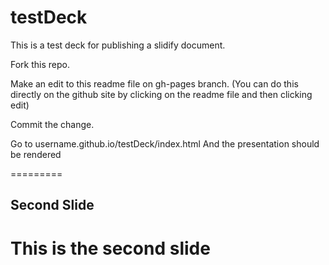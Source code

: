 testDeck
========

This is a test deck for publishing a slidify document.

Fork this repo.

Make an edit to this readme file on gh-pages branch. (You can do this directly on the github site by clicking on the readme file and then clicking edit)

Commit the change.

Go to username.github.io/testDeck/index.html
And the presentation should be rendered

=========

## Second Slide

This is the second slide
=====
